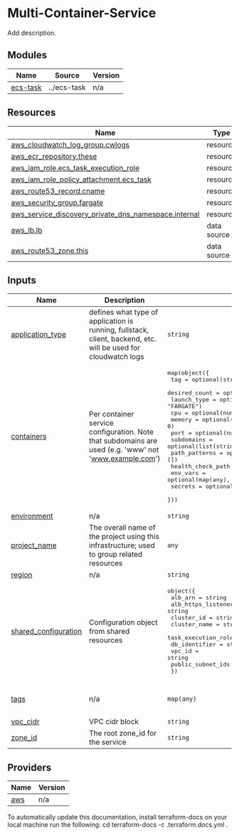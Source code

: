 <!-- BEGIN_TF_DOCS -->
# Multi-Container-Service 

Add description.


## Modules

| Name | Source | Version |
|------|--------|---------|
| <a name="module_ecs-task"></a> [ecs-task](#module\_ecs-task) | ../ecs-task | n/a |
## Resources

| Name | Type |
|------|------|
| [aws_cloudwatch_log_group.cwlogs](https://registry.terraform.io/providers/hashicorp/aws/latest/docs/resources/cloudwatch_log_group) | resource |
| [aws_ecr_repository.these](https://registry.terraform.io/providers/hashicorp/aws/latest/docs/resources/ecr_repository) | resource |
| [aws_iam_role.ecs_task_execution_role](https://registry.terraform.io/providers/hashicorp/aws/latest/docs/resources/iam_role) | resource |
| [aws_iam_role_policy_attachment.ecs_task](https://registry.terraform.io/providers/hashicorp/aws/latest/docs/resources/iam_role_policy_attachment) | resource |
| [aws_route53_record.cname](https://registry.terraform.io/providers/hashicorp/aws/latest/docs/resources/route53_record) | resource |
| [aws_security_group.fargate](https://registry.terraform.io/providers/hashicorp/aws/latest/docs/resources/security_group) | resource |
| [aws_service_discovery_private_dns_namespace.internal](https://registry.terraform.io/providers/hashicorp/aws/latest/docs/resources/service_discovery_private_dns_namespace) | resource |
| [aws_lb.lb](https://registry.terraform.io/providers/hashicorp/aws/latest/docs/data-sources/lb) | data source |
| [aws_route53_zone.this](https://registry.terraform.io/providers/hashicorp/aws/latest/docs/data-sources/route53_zone) | data source |
## Inputs

| Name | Description | Type | Default | Required |
|------|-------------|------|---------|:--------:|
| <a name="input_application_type"></a> [application\_type](#input\_application\_type) | defines what type of application is running, fullstack, client, backend, etc. will be used for cloudwatch logs | `string` | n/a | yes |
| <a name="input_containers"></a> [containers](#input\_containers) | Per container service configuration. Note that subdomains are used (e.g. 'www' not 'www.example.com') | <pre>map(object({<br>    tag               = optional(string, "latest")<br>    desired_count     = optional(number, 1)<br>    launch_type       = optional(string, "FARGATE")<br>    cpu               = optional(number, 0)<br>    memory            = optional(number, 0)<br>    port              = optional(number, 80)<br>    subdomains        = optional(list(string), [])<br>    path_patterns     = optional(list(string), [])<br>    health_check_path = optional(string, "/")<br>    env_vars          = optional(map(any), {})<br>    secrets           = optional(map(any), {})<br>  }))</pre> | n/a | yes |
| <a name="input_environment"></a> [environment](#input\_environment) | n/a | `string` | n/a | yes |
| <a name="input_project_name"></a> [project\_name](#input\_project\_name) | The overall name of the project using this infrastructure; used to group related resources | `any` | n/a | yes |
| <a name="input_region"></a> [region](#input\_region) | n/a | `string` | n/a | yes |
| <a name="input_shared_configuration"></a> [shared\_configuration](#input\_shared\_configuration) | Configuration object from shared resources | <pre>object({<br>    alb_arn                 = string<br>    alb_https_listener_arn  = string<br>    cluster_id              = string<br>    cluster_name            = string<br>    task_execution_role_arn = string<br>    db_identifier           = string<br>    vpc_id                  = string<br>    public_subnet_ids       = set(string)<br>  })</pre> | n/a | yes |
| <a name="input_tags"></a> [tags](#input\_tags) | n/a | `map(any)` | <pre>{<br>  "terraform_managed": "true"<br>}</pre> | no |
| <a name="input_vpc_cidr"></a> [vpc\_cidr](#input\_vpc\_cidr) | VPC cidr block | `string` | n/a | yes |
| <a name="input_zone_id"></a> [zone\_id](#input\_zone\_id) | The root zone\_id for the service | `string` | n/a | yes |

## Providers

| Name | Version |
|------|---------|
| <a name="provider_aws"></a> [aws](#provider\_aws) | n/a |


To automatically update this documentation, install terraform-docs on your local machine run the following: 
    cd <directory of README location to update>
    terraform-docs -c .terraform.docs.yml . 
<!-- END_TF_DOCS -->    